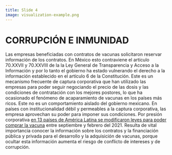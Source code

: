 ```yaml
---
title: Slide 4
image: visualization-example.png
---
```


# CORRUPCIÓN E INMUNIDAD

Las empresas beneficiadas con contratos de vacunas solicitaron reservar información de los contratos. En México esto contraviene el artículo 70.XXVII y 70.XXVIII de la la Ley General de Transparencia y Acceso a la Información y por lo tanto el gobierno ha estado vulnerando el derecho a la información establecido en el artículo 6 de la Constitución. Este es un mecanismo frecuente de captura corporativa que han utilizado las empresas para poder seguir negociando el precio de las dosis y las condiciones de contratación con los mejores postores, lo que ha ocasionado el fenómeno de acaparamiento de vacunas en los países más ricos. Este no es un comportamiento aislado del gobierno mexicano. En países con institucionalidad débil y permeables a la captura corporativa, las empresa aprovechan su poder para imponer sus condiciones. Por presión corporativa [en 13 países de América Latina se modificaron leyes para poder comprar la vacuna](https://poderlatam.org/2021/03/farmaceuticas-vendieron-vacunas-a-america-latina-con-beneficios-legales-y-tributarios/) entre septiembre y febrero del 2021. Resulta de vital importancia conocer la información sobre los contratos y la financiación pública y privada para el desarrollo y la adquisición de vacunas, porque ocultar esta información aumenta el riesgo de conflicto de intereses y de corrupción.
